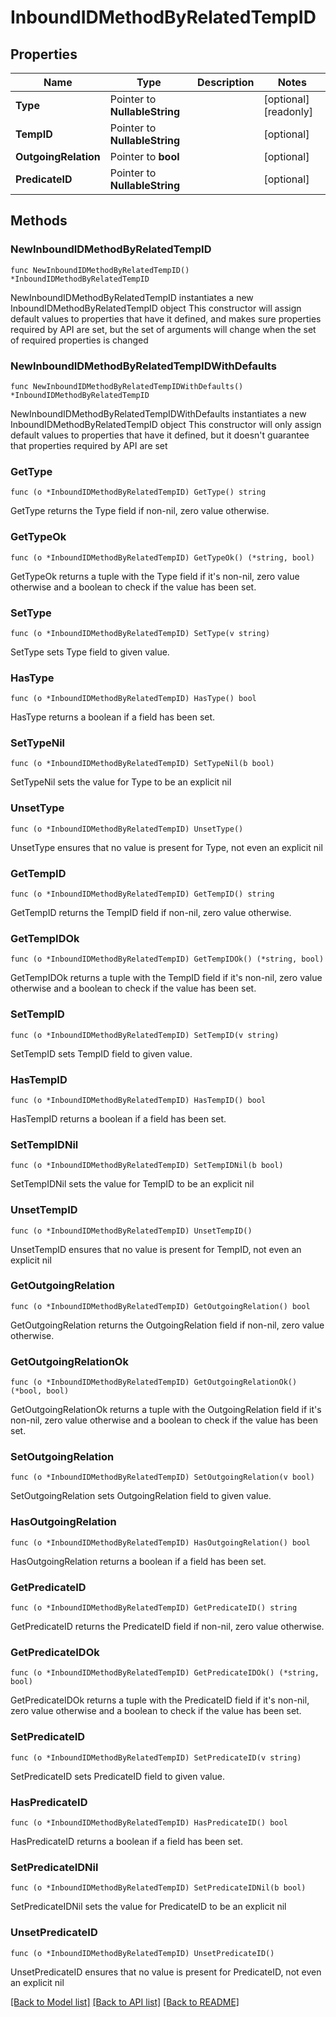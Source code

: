 # InboundIDMethodByRelatedTempID

## Properties

Name | Type | Description | Notes
------------ | ------------- | ------------- | -------------
**Type** | Pointer to **NullableString** |  | [optional] [readonly] 
**TempID** | Pointer to **NullableString** |  | [optional] 
**OutgoingRelation** | Pointer to **bool** |  | [optional] 
**PredicateID** | Pointer to **NullableString** |  | [optional] 

## Methods

### NewInboundIDMethodByRelatedTempID

`func NewInboundIDMethodByRelatedTempID() *InboundIDMethodByRelatedTempID`

NewInboundIDMethodByRelatedTempID instantiates a new InboundIDMethodByRelatedTempID object
This constructor will assign default values to properties that have it defined,
and makes sure properties required by API are set, but the set of arguments
will change when the set of required properties is changed

### NewInboundIDMethodByRelatedTempIDWithDefaults

`func NewInboundIDMethodByRelatedTempIDWithDefaults() *InboundIDMethodByRelatedTempID`

NewInboundIDMethodByRelatedTempIDWithDefaults instantiates a new InboundIDMethodByRelatedTempID object
This constructor will only assign default values to properties that have it defined,
but it doesn't guarantee that properties required by API are set

### GetType

`func (o *InboundIDMethodByRelatedTempID) GetType() string`

GetType returns the Type field if non-nil, zero value otherwise.

### GetTypeOk

`func (o *InboundIDMethodByRelatedTempID) GetTypeOk() (*string, bool)`

GetTypeOk returns a tuple with the Type field if it's non-nil, zero value otherwise
and a boolean to check if the value has been set.

### SetType

`func (o *InboundIDMethodByRelatedTempID) SetType(v string)`

SetType sets Type field to given value.

### HasType

`func (o *InboundIDMethodByRelatedTempID) HasType() bool`

HasType returns a boolean if a field has been set.

### SetTypeNil

`func (o *InboundIDMethodByRelatedTempID) SetTypeNil(b bool)`

 SetTypeNil sets the value for Type to be an explicit nil

### UnsetType
`func (o *InboundIDMethodByRelatedTempID) UnsetType()`

UnsetType ensures that no value is present for Type, not even an explicit nil
### GetTempID

`func (o *InboundIDMethodByRelatedTempID) GetTempID() string`

GetTempID returns the TempID field if non-nil, zero value otherwise.

### GetTempIDOk

`func (o *InboundIDMethodByRelatedTempID) GetTempIDOk() (*string, bool)`

GetTempIDOk returns a tuple with the TempID field if it's non-nil, zero value otherwise
and a boolean to check if the value has been set.

### SetTempID

`func (o *InboundIDMethodByRelatedTempID) SetTempID(v string)`

SetTempID sets TempID field to given value.

### HasTempID

`func (o *InboundIDMethodByRelatedTempID) HasTempID() bool`

HasTempID returns a boolean if a field has been set.

### SetTempIDNil

`func (o *InboundIDMethodByRelatedTempID) SetTempIDNil(b bool)`

 SetTempIDNil sets the value for TempID to be an explicit nil

### UnsetTempID
`func (o *InboundIDMethodByRelatedTempID) UnsetTempID()`

UnsetTempID ensures that no value is present for TempID, not even an explicit nil
### GetOutgoingRelation

`func (o *InboundIDMethodByRelatedTempID) GetOutgoingRelation() bool`

GetOutgoingRelation returns the OutgoingRelation field if non-nil, zero value otherwise.

### GetOutgoingRelationOk

`func (o *InboundIDMethodByRelatedTempID) GetOutgoingRelationOk() (*bool, bool)`

GetOutgoingRelationOk returns a tuple with the OutgoingRelation field if it's non-nil, zero value otherwise
and a boolean to check if the value has been set.

### SetOutgoingRelation

`func (o *InboundIDMethodByRelatedTempID) SetOutgoingRelation(v bool)`

SetOutgoingRelation sets OutgoingRelation field to given value.

### HasOutgoingRelation

`func (o *InboundIDMethodByRelatedTempID) HasOutgoingRelation() bool`

HasOutgoingRelation returns a boolean if a field has been set.

### GetPredicateID

`func (o *InboundIDMethodByRelatedTempID) GetPredicateID() string`

GetPredicateID returns the PredicateID field if non-nil, zero value otherwise.

### GetPredicateIDOk

`func (o *InboundIDMethodByRelatedTempID) GetPredicateIDOk() (*string, bool)`

GetPredicateIDOk returns a tuple with the PredicateID field if it's non-nil, zero value otherwise
and a boolean to check if the value has been set.

### SetPredicateID

`func (o *InboundIDMethodByRelatedTempID) SetPredicateID(v string)`

SetPredicateID sets PredicateID field to given value.

### HasPredicateID

`func (o *InboundIDMethodByRelatedTempID) HasPredicateID() bool`

HasPredicateID returns a boolean if a field has been set.

### SetPredicateIDNil

`func (o *InboundIDMethodByRelatedTempID) SetPredicateIDNil(b bool)`

 SetPredicateIDNil sets the value for PredicateID to be an explicit nil

### UnsetPredicateID
`func (o *InboundIDMethodByRelatedTempID) UnsetPredicateID()`

UnsetPredicateID ensures that no value is present for PredicateID, not even an explicit nil

[[Back to Model list]](../README.md#documentation-for-models) [[Back to API list]](../README.md#documentation-for-api-endpoints) [[Back to README]](../README.md)



